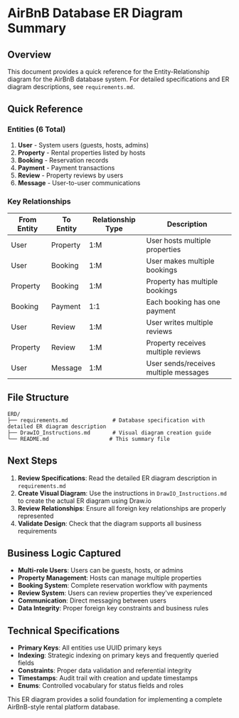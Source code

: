 # AirBnB Database ER Diagram Summary

## Overview

This document provides a quick reference for the Entity-Relationship diagram for the AirBnB database system. For detailed specifications and ER diagram descriptions, see `requirements.md`.

## Quick Reference

### Entities (6 Total)

1. **User** - System users (guests, hosts, admins)
2. **Property** - Rental properties listed by hosts
3. **Booking** - Reservation records
4. **Payment** - Payment transactions
5. **Review** - Property reviews by users
6. **Message** - User-to-user communications

### Key Relationships

| From Entity | To Entity | Relationship Type | Description |
|-------------|-----------|-------------------|-------------|
| User | Property | 1:M | User hosts multiple properties |
| User | Booking | 1:M | User makes multiple bookings |
| Property | Booking | 1:M | Property has multiple bookings |
| Booking | Payment | 1:1 | Each booking has one payment |
| User | Review | 1:M | User writes multiple reviews |
| Property | Review | 1:M | Property receives multiple reviews |
| User | Message | 1:M | User sends/receives multiple messages |

## File Structure

```text
ERD/
├── requirements.md              # Database specification with detailed ER diagram description
├── DrawIO_Instructions.md       # Visual diagram creation guide
└── README.md                   # This summary file
```

## Next Steps

1. **Review Specifications**: Read the detailed ER diagram description in `requirements.md`
2. **Create Visual Diagram**: Use the instructions in `DrawIO_Instructions.md` to create the actual ER diagram using Draw.io
3. **Review Relationships**: Ensure all foreign key relationships are properly represented
4. **Validate Design**: Check that the diagram supports all business requirements

## Business Logic Captured

- **Multi-role Users**: Users can be guests, hosts, or admins
- **Property Management**: Hosts can manage multiple properties
- **Booking System**: Complete reservation workflow with payments
- **Review System**: Users can review properties they've experienced
- **Communication**: Direct messaging between users
- **Data Integrity**: Proper foreign key constraints and business rules

## Technical Specifications

- **Primary Keys**: All entities use UUID primary keys
- **Indexing**: Strategic indexing on primary keys and frequently queried fields
- **Constraints**: Proper data validation and referential integrity
- **Timestamps**: Audit trail with creation and update timestamps
- **Enums**: Controlled vocabulary for status fields and roles

This ER diagram provides a solid foundation for implementing a complete AirBnB-style rental platform database.
